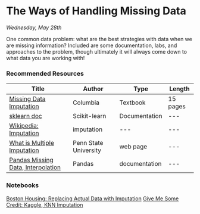 The Ways of Handling Missing Data
======================================
_Wednesday, May 28th_

One common data problem: what are the best strategies with data when we are missing information? Included are some documentation, labs, and approaches to the problem, though ultimately it will always come down to what data you are working with!

### Recommended Resources
| Title | Author | Type | Length |
| ----- | ----- | ---- | ----- |
|[Missing Data Imputation](http://www.stat.columbia.edu/~gelman/arm/missing.pdf) | Columbia | Textbook | 15 pages |
|[sklearn doc](http://scikit-learn.org/stable/modules/generated/sklearn.preprocessing.Imputer.html) | Scikit-learn | Documentation | --- |
|[Wikipedia: Imputation](http://en.wikipedia.org/wiki/Imputation_(statistics)) | imputation | --- | --- |
|[What is Multiple Imputation](http://sites.stat.psu.edu/~jls/mifaq.html)| Penn State University | web page | --- |
|[Pandas Missing Data, Interpolation](http://pandas.pydata.org/pandas-docs/stable/missing_data.html) | Pandas | documentation | --- |

### Notebooks
[Boston Housing: Replacing Actual Data with Imputation](http://nbviewer.ipython.org/github/datadave/GADS9-NYC-Spring2014-Lectures/blob/master/lessons/lesson15_imputations/sklearn_boston.ipynb)
[Give Me Some Credit: Kaggle, KNN Imputation](http://nbviewer.ipython.org/github/datadave/GADS9-NYC-Spring2014-Lectures/blob/master/lessons/lesson15_imputations/yhat_credit_imputations.ipynb)

